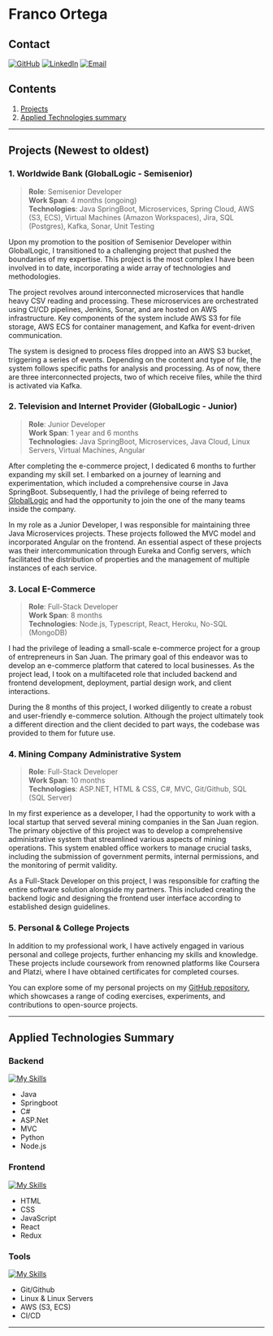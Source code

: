 # Franco Ortega

## Contact

[![GitHub](https://img.shields.io/badge/GitHub-Profile-blue?style=flat-square&logo=github)](https://github.com/ortegafran97)
[![LinkedIn](https://img.shields.io/badge/LinkedIn-Profile-blue?style=flat-square&logo=linkedin)](https://www.linkedin.com/in/franco-ortega)
[![Email](https://img.shields.io/badge/Gmail-D14836?style=for-the-badge&logo=gmail&logoColor=white)](mailto:tu@email.com)

## Contents

1. [Projects](#projects-newest-to-oldest)
2. [Applied Technologies summary](#applied-technologies-summary)

---

## Projects (Newest to oldest)

### 1. Worldwide Bank (GlobalLogic - Semisenior)

> **Role**: Semisenior Developer  
> **Work Span**: 4 months (ongoing)  
> **Technologies**: Java SpringBoot, Microservices, Spring Cloud, AWS (S3, ECS), Virtual Machines (Amazon Workspaces), Jira, SQL (Postgres), Kafka, Sonar, Unit Testing

Upon my promotion to the position of Semisenior Developer within GlobalLogic, I transitioned to a challenging project that pushed the boundaries of my expertise. This project is the most complex I have been involved in to date, incorporating a wide array of technologies and methodologies.

The project revolves around interconnected microservices that handle heavy CSV reading and processing. These microservices are orchestrated using CI/CD pipelines, Jenkins, Sonar, and are hosted on AWS infrastructure. Key components of the system include AWS S3 for file storage, AWS ECS for container management, and Kafka for event-driven communication.

The system is designed to process files dropped into an AWS S3 bucket, triggering a series of events. Depending on the content and type of file, the system follows specific paths for analysis and processing. As of now, there are three interconnected projects, two of which receive files, while the third is activated via Kafka.

### 2. Television and Internet Provider (GlobalLogic - Junior)

> **Role**: Junior Developer  
> **Work Span**: 1 year and 6 months  
> **Technologies**: Java SpringBoot, Microservices, Java Cloud, Linux Servers, Virtual Machines, Angular

After completing the e-commerce project, I dedicated 6 months to further expanding my skill set. I embarked on a journey of learning and experimentation, which included a comprehensive course in Java SpringBoot. Subsequently, I had the privilege of being referred to [GlobalLogic](https://www.globallogic.com/latam/) and had the opportunity to join the one of the many teams inside the company.

In my role as a Junior Developer, I was responsible for maintaining three Java Microservices projects. These projects followed the MVC model and incorporated Angular on the frontend. An essential aspect of these projects was their intercommunication through Eureka and Config servers, which facilitated the distribution of properties and the management of multiple instances of each service.

### 3. Local E-Commerce

> **Role**: Full-Stack Developer  
> **Work Span**: 8 months  
> **Technologies**: Node.js, Typescript, React, Heroku, No-SQL (MongoDB)

I had the privilege of leading a small-scale e-commerce project for a group of entrepreneurs in San Juan. The primary goal of this endeavor was to develop an e-commerce platform that catered to local businesses. As the project lead, I took on a multifaceted role that included backend and frontend development, deployment, partial design work, and client interactions.

During the 8 months of this project, I worked diligently to create a robust and user-friendly e-commerce solution. Although the project ultimately took a different direction and the client decided to part ways, the codebase was provided to them for future use.

### 4. Mining Company Administrative System

> **Role**: Full-Stack Developer  
> **Work Span**: 10 months  
> **Technologies**: ASP.NET, HTML & CSS, C#, MVC, Git/Github, SQL (SQL Server)

In my first experience as a developer, I had the opportunity to work with a local startup that served several mining companies in the San Juan region. The primary objective of this project was to develop a comprehensive administrative system that streamlined various aspects of mining operations. This system enabled office workers to manage crucial tasks, including the submission of government permits, internal permissions, and the monitoring of permit validity.

As a Full-Stack Developer on this project, I was responsible for crafting the entire software solution alongside my partners. This included creating the backend logic and designing the frontend user interface according to established design guidelines.

### 5. Personal & College Projects

In addition to my professional work, I have actively engaged in various personal and college projects, further enhancing my skills and knowledge. These projects include coursework from renowned platforms like Coursera and Platzi, where I have obtained certificates for completed courses.

You can explore some of my personal projects on my [GitHub repository](https://github.com/ortegafran97), which showcases a range of coding exercises, experiments, and contributions to open-source projects.

---

## Applied Technologies Summary

### Backend

[![My Skills](https://skillicons.dev/icons?i=java,spring,cs,dotnet,python,nodejs&theme=dark)](https://skillicons.dev)

- Java
- Springboot
- C#
- ASP.Net
- MVC
- Python
- Node.js

### Frontend

[![My Skills](https://skillicons.dev/icons?i=html,css,js,react,redux&theme=dark)](https://skillicons.dev)

- HTML
- CSS
- JavaScript
- React
- Redux

### Tools

[![My Skills](https://skillicons.dev/icons?i=git,github,gitlab,aws,linux&theme=dark)](https://skillicons.dev)

- Git/Github
- Linux & Linux Servers
- AWS (S3, ECS)
- CI/CD

---
